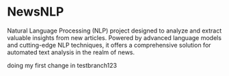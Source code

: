 # NewsNLP
Natural Language Processing (NLP) project designed to analyze and extract valuable insights from new articles. Powered by advanced language models and cutting-edge NLP techniques, it offers a comprehensive solution for automated text analysis in the realm of news.


doing my first change in testbranch123